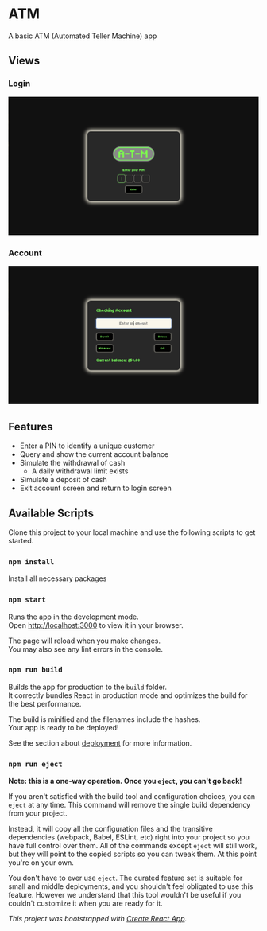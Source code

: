 # ATM

A basic ATM (Automated Teller Machine) app

## Views

### Login

![login-screen-mockup](/public/login-screen.png)

### Account

![account-screen-mockup](/public/account-screen.png)

## Features

- Enter a PIN to identify a unique customer
- Query and show the current account balance
- Simulate the withdrawal of cash
  - A daily withdrawal limit exists
- Simulate a deposit of cash
- Exit account screen and return to login screen

## Available Scripts

Clone this project to your local machine and use the following scripts to get started.

### `npm install`

Install all necessary packages

### `npm start`

Runs the app in the development mode.\
Open [http://localhost:3000](http://localhost:3000) to view it in your browser.

The page will reload when you make changes.\
You may also see any lint errors in the console.

### `npm run build`

Builds the app for production to the `build` folder.\
It correctly bundles React in production mode and optimizes the build for the best performance.

The build is minified and the filenames include the hashes.\
Your app is ready to be deployed!

See the section about [deployment](https://facebook.github.io/create-react-app/docs/deployment) for more information.

### `npm run eject`

**Note: this is a one-way operation. Once you `eject`, you can't go back!**

If you aren't satisfied with the build tool and configuration choices, you can `eject` at any time. This command will remove the single build dependency from your project.

Instead, it will copy all the configuration files and the transitive dependencies (webpack, Babel, ESLint, etc) right into your project so you have full control over them. All of the commands except `eject` will still work, but they will point to the copied scripts so you can tweak them. At this point you're on your own.

You don't have to ever use `eject`. The curated feature set is suitable for small and middle deployments, and you shouldn't feel obligated to use this feature. However we understand that this tool wouldn't be useful if you couldn't customize it when you are ready for it.

_This project was bootstrapped with [Create React App](https://github.com/facebook/create-react-app)._
